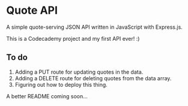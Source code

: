 # Quote API
A simple quote-serving JSON API written in JavaScript with Express.js.

This is a Codecademy project and my first API ever! :)

## To do

1. Adding a PUT route for updating quotes in the data.
2. Adding a DELETE route for deleting quotes from the data array.
3. Figuring out how to deploy this thing.

A better README coming soon...